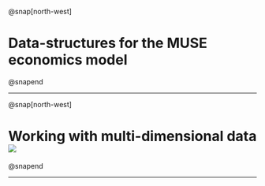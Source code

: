 @snap[north-west]
# Data-structures for the MUSE economics model
@snapend

---

@snap[north-west]
# Working with multi-dimensional data ![](http://xarray.pydata.org/en/stable/_static/dataset-diagram-logo.png)
@snapend

---